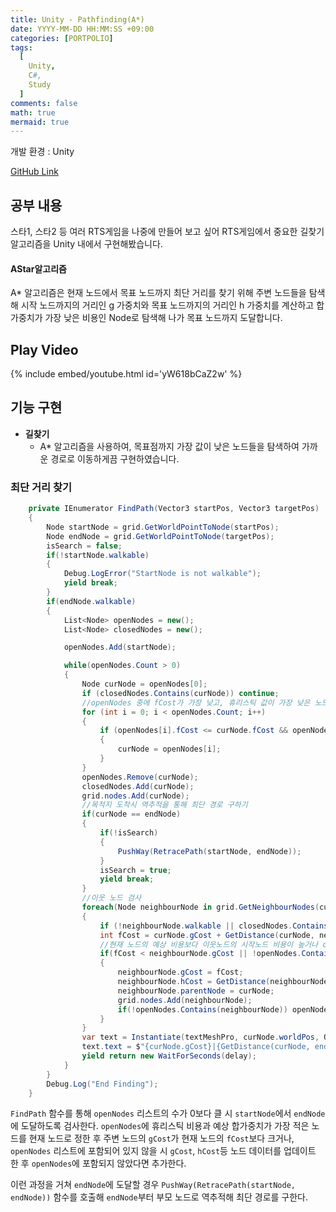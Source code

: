 ```yaml
---
title: Unity - Pathfinding(A*)
date: YYYY-MM-DD HH:MM:SS +09:00
categories: [PORTPOLIO]
tags:
  [
    Unity,
    C#,
    Study
  ]
comments: false
math: true
mermaid: true
---
```


개발 환경 : Unity

[GitHub Link](https://github.com/miro0325/Astar)  

## 공부 내용

스타1, 스타2 등 여러 RTS게임을 나중에 만들어 보고 싶어
 RTS게임에서 중요한 길찾기 알고리즘을 Unity 내에서 구현해봤습니다.

#### AStar알고리즘
A* 알고리즘은 현재 노드에서 목표 노드까지 최단 거리를 찾기 위해 주변 노드들을 탐색해 
시작 노드까지의 거리인 g 가중치와 목표 노드까지의 거리인 h 가중치를 계산하고 
합 가중치가 가장 낮은 비용인 Node로 탐색해 나가 목표 노드까지 도달합니다.

## Play Video
{% include embed/youtube.html id='yW618bCaZ2w' %}


## 기능 구현

* **길찾기**
  * A* 알고리즘을 사용하여, 목표점까지 가장 값이 낮은 노드들을 탐색하여 가까운 경로로 이동하게끔 구현하였습니다.

### 최단 거리 찾기

```csharp
    private IEnumerator FindPath(Vector3 startPos, Vector3 targetPos)
    {
        Node startNode = grid.GetWorldPointToNode(startPos);
        Node endNode = grid.GetWorldPointToNode(targetPos);
        isSearch = false;
        if(!startNode.walkable)
        {
            Debug.LogError("StartNode is not walkable");
            yield break;
        }
        if(endNode.walkable)
        {
            List<Node> openNodes = new();
            List<Node> closedNodes = new();

            openNodes.Add(startNode);

            while(openNodes.Count > 0)
            {
                Node curNode = openNodes[0];
                if (closedNodes.Contains(curNode)) continue;
                //openNodes 중에 fCost가 가장 낮고, 휴리스틱 값이 가장 낮은 노드를 현재 노드로 설정
                for (int i = 0; i < openNodes.Count; i++)
                {
                    if (openNodes[i].fCost <= curNode.fCost && openNodes[i].hCost < curNode.hCost)
                    {
                        curNode = openNodes[i];
                    }
                }
                openNodes.Remove(curNode);
                closedNodes.Add(curNode);
                grid.nodes.Add(curNode);
                //목적지 도착시 역추적을 통해 최단 경로 구하기
                if(curNode == endNode)
                {
                    if(!isSearch)
                    {
                        PushWay(RetracePath(startNode, endNode));
                    }
                    isSearch = true;
                    yield break;
                }
                //이웃 노드 검사
                foreach(Node neighbourNode in grid.GetNeighbourNodes(curNode))
                {
                    if (!neighbourNode.walkable || closedNodes.Contains(neighbourNode)) continue;
                    int fCost = curNode.gCost + GetDistance(curNode, neighbourNode);
                    //현재 노드의 예상 비용보다 이웃노드의 시작노드 비용이 높거나 openNodes에 포함되지 않았을 시
                    if(fCost < neighbourNode.gCost || !openNodes.Contains(neighbourNode))
                    {
                        neighbourNode.gCost = fCost;
                        neighbourNode.hCost = GetDistance(neighbourNode, endNode);
                        neighbourNode.parentNode = curNode;
                        grid.nodes.Add(neighbourNode);
                        if(!openNodes.Contains(neighbourNode)) openNodes.Add(neighbourNode);
                    }
                }
                var text = Instantiate(textMeshPro, curNode.worldPos, Quaternion.Euler(90, 90, -180));
                text.text = $"{curNode.gCost}|{GetDistance(curNode, endNode)}";
                yield return new WaitForSeconds(delay);
            }
        }
        Debug.Log("End Finding");
    }
```

`FindPath` 함수를 통해 `openNodes` 리스트의 수가 0보다 클 시 `startNode`에서 `endNode` 에 도달하도록 검사한다. 
`openNodes`에 휴리스틱 비용과 예상 합가중치가 가장 적은 노드를 현재 노드로 정한 후
주변 노드의 `gCost`가 현재 노드의 `fCost`보다 크거나, `openNodes` 리스트에 포함되어 있지 않을 시 `gCost`, `hCost`등 노드 데이터를 업데이트 한 후 `openNodes`에 포함되지 않았다면 추가한다.

이런 과정을 거쳐 `endNode`에 도달할 경우 `PushWay(RetracePath(startNode, endNode))` 함수를 호출해 `endNode`부터 부모 노드로 역추적해 최단 경로를 구한다.





